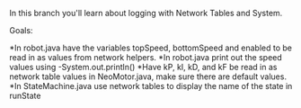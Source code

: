 In this branch you'll learn about logging with Network Tables and System.


Goals:

*In robot.java have the variables topSpeed, bottomSpeed and enabled to be read in as values from network helpers.
*In robot.java print out the speed values using -System.out.println()
*Have kP, kI, kD, and kF be read in as network table values in NeoMotor.java, make sure there are default values.
*In StateMachine.java use network tables to display the name of the state in runState